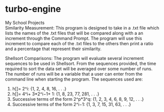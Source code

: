 # turbo-engine
My School Projects\
Similarity Measurement: This program is designed to take in a .txt file which lists the names of the .txt files that will be compared along with a an increment through the Command Prompt. The program will use this increment to compare each of the .txt files to the others then print a ratio and a percentage that represent their similarity.

Shellsort Comparisons: The program will evaluate several increment sequences to be used in Shellsort.  From the sequences provided, the time required to sort the data set will be averaged over some number of runs.  The number  of  runs  will  be  a  variable  that  a  user  can  enter  from  the  command  line  when starting the program. The sequences used are:
1. h[]= 2^i: {1, 2, 4, 8, 16, . . .}
2. h[]= 4^i+ 3*2^i−1+ 1: {1, 8, 23, 77, 281, . . .}
3. Successive terms of the form 2^p*3^q: {1, 2, 3, 4, 6, 8, 9, 12, . . .}
4. Successive terms of the form 2^i−1: {1, 3, 7, 15, 31, 63, . . .}
